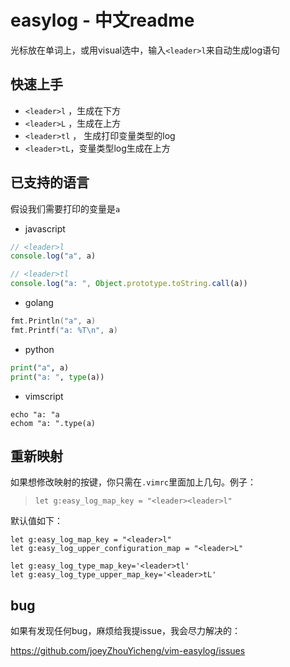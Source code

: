 # easylog - 中文readme

光标放在单词上，或用visual选中，输入`<leader>l`来自动生成log语句

## 快速上手

- `<leader>l` ，生成在下方
- `<leader>L` ，生成在上方
- `<leader>tl` ， 生成打印变量类型的log
- `<leader>tL`，变量类型log生成在上方

## 已支持的语言

假设我们需要打印的变量是`a`

- javascript

```js
// <leader>l
console.log("a", a)

// <leader>tl
console.log("a: ", Object.prototype.toString.call(a))
```

  - golang

```go
fmt.Println("a", a)
fmt.Printf("a: %T\n", a)
```

  - python

```python
print("a", a)
print("a: ", type(a))
```

  - vimscript

```vim
echo "a: "a
echom "a: ".type(a)
```

## 重新映射

如果想修改映射的按键，你只需在`.vimrc`里面加上几句。例子：

>     let g:easy_log_map_key = "<leader><leader>l"

默认值如下：

```vim
let g:easy_log_map_key = "<leader>l"
let g:easy_log_upper_configuration_map = "<leader>L"

let g:easy_log_type_map_key='<leader>tl'
let g:easy_log_type_upper_map_key='<leader>tL'
```

## bug

如果有发现任何bug，麻烦给我提issue，我会尽力解决的：

https://github.com/joeyZhouYicheng/vim-easylog/issues